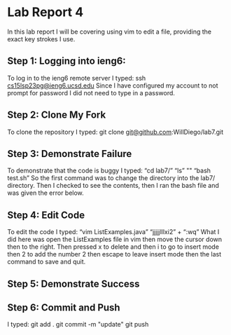 # Lab Report 4
In this lab report I will be covering using vim to edit a file, providing the exact key strokes I use.

## Step 1: Logging into ieng6:
To log in to the ieng6 remote server I typed: 
ssh cs15lsp23pg@ieng6.ucsd.edu <enter>
Since I have configured my account to not prompt for password I did not need to type in a password.

## Step 2: Clone My Fork
To clone the repository I typed:
git clone git@github.com:WillDiego/lab7.git <enter>

## Step 3: Demonstrate Failure
To demonstrate that the code is buggy I typed:
“cd lab7/” <enter> “ls” "<enter>" “bash test.sh” <enter>
So the first command was to change the directory into the lab7/ directory. Then I checked to see the contents, then I ran the bash file and was given the error below.

## Step 4: Edit Code
To edit the code I typed:
“vim ListExamples.java” <enter> “jjjjjlllxi2” <esc> + “:wq”
What I did here was open the ListExamples file in vim then move the cursor down then to the right. Then pressed x to delete and then i to go to insert mode then 2 to add the number 2 then escape to leave insert mode then the last command to save and quit.

## Step 5: Demonstrate Success
<up> <up> <enter>
## Step 6: Commit and Push
I typed:
git add . <enter>
git commit -m "update" <enter>
git push <enter>



